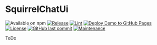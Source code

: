 # SquirrelChatUi
![Available on npm](https://img.shields.io/npm/v/@schoolsquirrel/squirrel-chat-ui)
[![Release](https://github.com/SchoolSquirrel/SquirrelChatUI/workflows/Release/badge.svg)](https://github.com/SchoolSquirrel/SquirrelChatUI/actions)
[![Lint](https://github.com/SchoolSquirrel/SquirrelChatUI/workflows/Lint/badge.svg)](https://github.com/SchoolSquirrel/SquirrelChatUI/actions)
[![Deploy Demo to GitHub Pages](https://github.com/SchoolSquirrel/SquirrelChatUI/workflows/Deploy%20Demo%20to%20GitHub%20Pages/badge.svg)](https://github.com/SchoolSquirrel/SquirrelChatUI/actions)
[![License](https://img.shields.io/badge/License-MIT-blue)](./LICENSE.md)
[![GitHub last commit](https://img.shields.io/github/last-commit/SchoolSquirrel/SquirrelChatUI?color=brightgreen)](https://github.com/SchoolSquirrel/SquirrelChatUI/commits)
[![Maintenance](https://img.shields.io/maintenance/yes/2020)](https://github.com/SchoolSquirrel/SquirrelChatUI/commits)

ToDo